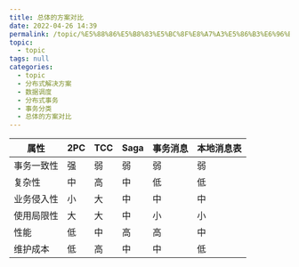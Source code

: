 ```yaml
---
title: 总体的⽅案对⽐
date: 2022-04-26 14:39
permalink: /topic/%E5%88%86%E5%B8%83%E5%BC%8F%E8%A7%A3%E5%86%B3%E6%96%B9%E6%A1%88/%E6%95%B0%E6%8D%AE%E8%B0%83%E5%BA%A6/%E5%88%86%E5%B8%83%E5%BC%8F%E4%BA%8B%E5%8A%A1/%E4%BA%8B%E5%8A%A1%E5%88%86%E7%B1%BB/%E6%80%BB%E4%BD%93%E7%9A%84%E2%BD%85%E6%A1%88%E5%AF%B9%E2%BD%90
topic: 
  - topic
tags: null
categories: 
  - topic
  - 分布式解决方案
  - 数据调度
  - 分布式事务
  - 事务分类
  - 总体的⽅案对⽐
---
```

|属性|2PC|TCC|Saga|事务消息|本地消息表|
| ------------| -----| -----| ------| ----------| ------------|
|事务一致性|强|弱|弱|弱|弱|
|复杂性|中|高|中|低|低|
|业务侵入性|小|大|中|中|中|
|使用局限性|大|大|中|小|小<br />|
|性能|低|中|高|高|中|
|维护成本|低|高|中|中|低|

　　
